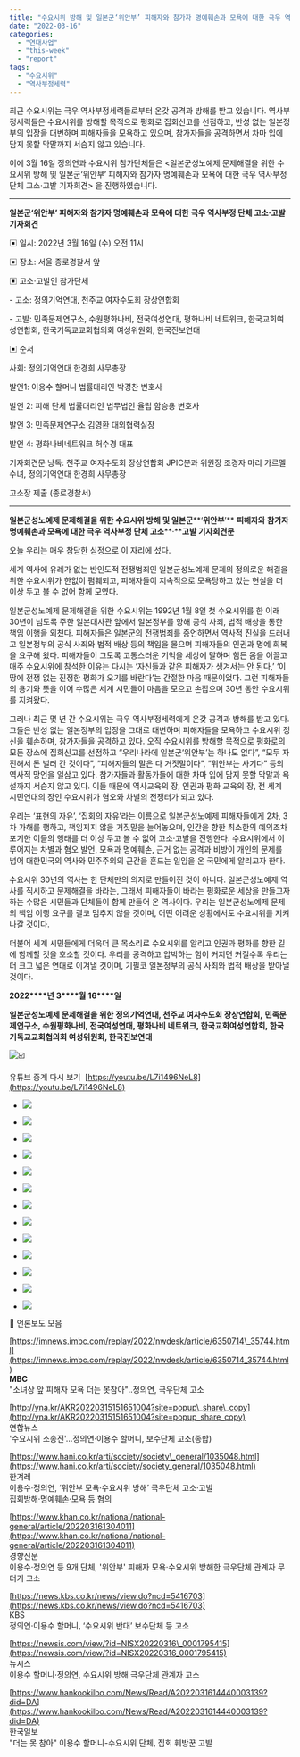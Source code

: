 ```yaml
---
title: "수요시위 방해 및 일본군‘위안부’ 피해자와 참가자 명예훼손과 모욕에 대한 극우 역사부정 단체 고소·고발 기자회견"
date: "2022-03-16"
categories: 
  - "연대사업"
  - "this-week"
  - "report"
tags: 
  - "수요시위"
  - "역사부정세력"
---
```


최근 수요시위는 극우 역사부정세력들로부터 온갖 공격과 방해를 받고 있습니다. 역사부정세력들은 수요시위를 방해할 목적으로 평화로 집회신고를 선점하고, 반성 없는 일본정부의 입장을 대변하며 피해자들을 모욕하고 있으며, 참가자들을 공격하면서 차마 입에 담지 못할 막말까지 서슴지 않고 있습니다.

이에 3월 16일 정의연과 수요시위 참가단체들은 <일본군성노예제 문제해결을 위한 수요시위 방해 및 일본군‘위안부’ 피해자와 참가자 명예훼손과 모욕에 대한 극우 역사부정 단체 고소·고발 기자회견> 을 진행하였습니다.

* * *

**일본군‘위안부’ 피해자와 참가자 명예훼손과 모욕에 대한** **극우 역사부정 단체 고소·고발 기자회견**

▣ 일시: 2022년 3월 16일 (수) 오전 11시

▣ 장소: 서울 종로경찰서 앞

▣ 고소‧고발인 참가단체

\- 고소: 정의기억연대, 천주교 여자수도회 장상연합회

\- 고발: 민족문제연구소, 수원평화나비, 전국여성연대, 평화나비 네트워크, 한국교회여성연합회, 한국기독교교회협의회 여성위원회, 한국진보연대

▣ 순서

사회: 정의기억연대 한경희 사무총장

  
발언1: 이용수 할머니 법률대리인 박경찬 변호사

발언 2: 피해 단체 법률대리인 법무법인 율립 함승용 변호사

발언 3: 민족문제연구소 김영환 대외협력실장

발언 4: 평화나비네트워크 허수경 대표

기자회견문 낭독: 천주교 여자수도회 장상연합회 JPIC분과 위원장 조경자 마리 가르멜 수녀, 정의기억연대 한경희 사무총장

고소장 제출 (종로경찰서)

* * *

**일본군성노예제 문제해결을 위한 수요시위 방해 및 일본군****‘****위안부****’** **피해자와 참가자 명예훼손과 모욕에 대한 극우 역사부정 단체 고소****·****고발 기자회견문**

오늘 우리는 매우 참담한 심정으로 이 자리에 섰다.

세계 역사에 유례가 없는 반인도적 전쟁범죄인 일본군성노예제 문제의 정의로운 해결을 위한 수요시위가 한없이 폄훼되고, 피해자들이 지속적으로 모욕당하고 있는 현실을 더 이상 두고 볼 수 없어 함께 모였다.

일본군성노예제 문제해결을 위한 수요시위는 1992년 1월 8일 첫 수요시위를 한 이래 30년이 넘도록 주한 일본대사관 앞에서 일본정부를 향해 공식 사죄, 법적 배상을 통한 책임 이행을 외쳤다. 피해자들은 일본군의 전쟁범죄를 증언하면서 역사적 진실을 드러내고 일본정부의 공식 사죄와 법적 배상 등의 책임을 물으며 피해자들의 인권과 명예 회복을 요구해 왔다. 피해자들이 그토록 고통스러운 기억을 세상에 말하며 힘든 몸을 이끌고 매주 수요시위에 참석한 이유는 다시는 ‘자신들과 같은 피해자가 생겨서는 안 된다,’ ‘이 땅에 전쟁 없는 진정한 평화가 오기를 바란다’는 간절한 마음 때문이었다. 그런 피해자들의 용기와 뜻을 이어 수많은 세계 시민들이 마음을 모으고 손잡으며 30년 동안 수요시위를 지켜왔다.

그러나 최근 몇 년 간 수요시위는 극우 역사부정세력에게 온갖 공격과 방해를 받고 있다. 그들은 반성 없는 일본정부의 입장을 그대로 대변하며 피해자들을 모욕하고 수요시위 정신을 훼손하며, 참가자들을 공격하고 있다. 오직 수요시위를 방해할 목적으로 평화로의 모든 장소에 집회신고를 선점하고 “우리나라에 일본군‘위안부’는 하나도 없다”, “모두 자진해서 돈 벌러 간 것이다”, “피해자들의 말은 다 거짓말이다”, “위안부는 사기다” 등의 역사적 망언을 일삼고 있다. 참가자들과 활동가들에 대한 차마 입에 담지 못할 막말과 욕설까지 서슴지 않고 있다. 이들 때문에 역사교육의 장, 인권과 평화 교육의 장, 전 세계 시민연대의 장인 수요시위가 혐오와 차별의 전쟁터가 되고 있다.

우리는 ‘표현의 자유’, ‘집회의 자유’라는 이름으로 일본군성노예제 피해자들에게 2차, 3차 가해를 행하고, 책임지지 않을 거짓말을 늘어놓으며, 인간을 향한 최소한의 예의조차 포기한 이들의 행태를 더 이상 두고 볼 수 없어 고소·고발을 진행한다. 수요시위에서 이루어지는 차별과 혐오 발언, 모욕과 명예훼손, 근거 없는 공격과 비방이 개인의 문제를 넘어 대한민국의 역사와 민주주의의 근간을 흔드는 일임을 온 국민에게 알리고자 한다.

수요시위 30년의 역사는 한 단체만의 의지로 만들어진 것이 아니다. 일본군성노예제 역사를 직시하고 문제해결을 바라는, 그래서 피해자들이 바라는 평화로운 세상을 만들고자 하는 수많은 시민들과 단체들이 함께 만들어 온 역사이다. 우리는 일본군성노예제 문제의 책임 이행 요구를 결코 멈추지 않을 것이며, 어떤 어려운 상황에서도 수요시위를 지켜나갈 것이다.

더불어 세계 시민들에게 더욱더 큰 목소리로 수요시위를 알리고 인권과 평화를 향한 길에 함께할 것을 호소할 것이다. 우리를 공격하고 압박하는 힘이 커지면 커질수록 우리는 더 크고 넓은 연대로 이겨낼 것이며, 기필코 일본정부의 공식 사죄와 법적 배상을 받아낼 것이다.

**2022****년** **3****월** **16****일**

**일본군성노예제 문제해결을 위한 정의기억연대, 천주교 여자수도회 장상연합회,** **민족문제연구소, 수원평화나비, 전국여성연대, 평화나비 네트워크, 한국교회여성연합회, 한국기독교교회협의회 여성위원회, 한국진보연대**

![☑️](https://s.w.org/images/core/emoji/13.0.1/svg/2611.svg)

유튜브 중계 다시 보기  [https://youtu.be/L7i1496NeL8](https://youtu.be/L7i1496NeL8)

- ![](https://r2.womenandwar.net/2022/03/IMG_9755.jpg)
    
- ![](https://r2.womenandwar.net/2022/03/IMG_9769.jpg)
    
- ![](https://r2.womenandwar.net/2022/03/IMG_9776.jpg)
    
- ![](https://r2.womenandwar.net/2022/03/IMG_9805.jpg)
    
- ![](https://r2.womenandwar.net/2022/03/IMG_9810.jpg)
    
- ![](https://r2.womenandwar.net/2022/03/IMG_9822.jpg)
    
- ![](https://r2.womenandwar.net/2022/03/IMG_9826.jpg)
    
- ![](https://r2.womenandwar.net/2022/03/IMG_9847.jpg)
    
- ![](https://r2.womenandwar.net/2022/03/IMG_9856.jpg)
    
- ![](https://r2.womenandwar.net/2022/03/IMG_9870.jpg)
    
- ![](https://r2.womenandwar.net/2022/03/IMG_9875.jpg)
    
- ![](https://r2.womenandwar.net/2022/03/IMG_9896.jpg)
    
- ![](https://r2.womenandwar.net/2022/03/IMG_9898.jpg)
    

🔔 언론보도 모음

[https://imnews.imbc.com/replay/2022/nwdesk/article/6350714\_35744.html](https://imnews.imbc.com/replay/2022/nwdesk/article/6350714_35744.html)  
**MBC**  
"소녀상 앞 피해자 모욕 더는 못참아"‥정의연, 극우단체 고소

[http://yna.kr/AKR20220315151651004?site=popup\_share\_copy](http://yna.kr/AKR20220315151651004?site=popup_share_copy)  
연합뉴스  
'수요시위 소송전'…정의연·이용수 할머니, 보수단체 고소(종합)

[https://www.hani.co.kr/arti/society/society\_general/1035048.html](https://www.hani.co.kr/arti/society/society_general/1035048.html)  
한겨레  
이용수·정의연, ‘위안부 모욕·수요시위 방해’ 극우단체 고소·고발  
집회방해·명예훼손·모욕 등 혐의

[https://www.khan.co.kr/national/national-general/article/202203161304011](https://www.khan.co.kr/national/national-general/article/202203161304011)  
경향신문  
이용수·정의연 등 9개 단체, '위안부' 피해자 모욕·수요시위 방해한 극우단체 관계자 무더기 고소

[https://news.kbs.co.kr/news/view.do?ncd=5416703](https://news.kbs.co.kr/news/view.do?ncd=5416703)  
KBS  
정의연·이용수 할머니, ‘수요시위 반대’ 보수단체 등 고소

[https://newsis.com/view/?id=NISX20220316\_0001795415](https://newsis.com/view/?id=NISX20220316_0001795415)  
뉴시스  
이용수 할머니·정의연, 수요시위 방해 극우단체 관계자 고소

[https://www.hankookilbo.com/News/Read/A2022031614440003139?did=DA](https://www.hankookilbo.com/News/Read/A2022031614440003139?did=DA)  
한국일보  
"더는 못 참아" 이용수 할머니-수요시위 단체, 집회 훼방꾼 고발
